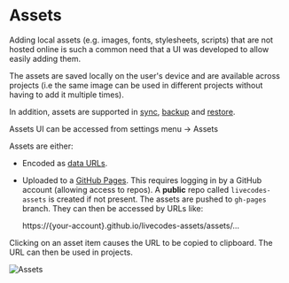 # Assets

Adding local assets (e.g. images, fonts, stylesheets, scripts) that are not hosted online is such a common need that a UI was developed to allow easily adding them.

The assets are saved locally on the user's device and are available across projects (i.e the same image can be used in different projects without having to add it multiple times).

In addition, assets are supported in [sync](./sync.md), [backup](./backup-restore.md#backup) and [restore](./backup-restore.md#restore).

Assets UI can be accessed from settings menu → Assets

Assets are either:

- Encoded as [data URLs](https://developer.mozilla.org/en-US/docs/Web/HTTP/Basics_of_HTTP/Data_URIs).
- Uploaded to a [GitHub Pages](https://pages.github.com/). This requires logging in by a GitHub account (allowing access to repos). A **public** repo called `livecodes-assets` is created if not present. The assets are pushed to `gh-pages` branch. They can then be accessed by URLs like:

  https://{your-account}.github.io/livecodes-assets/assets/...

Clicking on an asset item causes the URL to be copied to clipboard. The URL can then be used in projects.

![Assets](/img/screenshots/assets.jpg)
